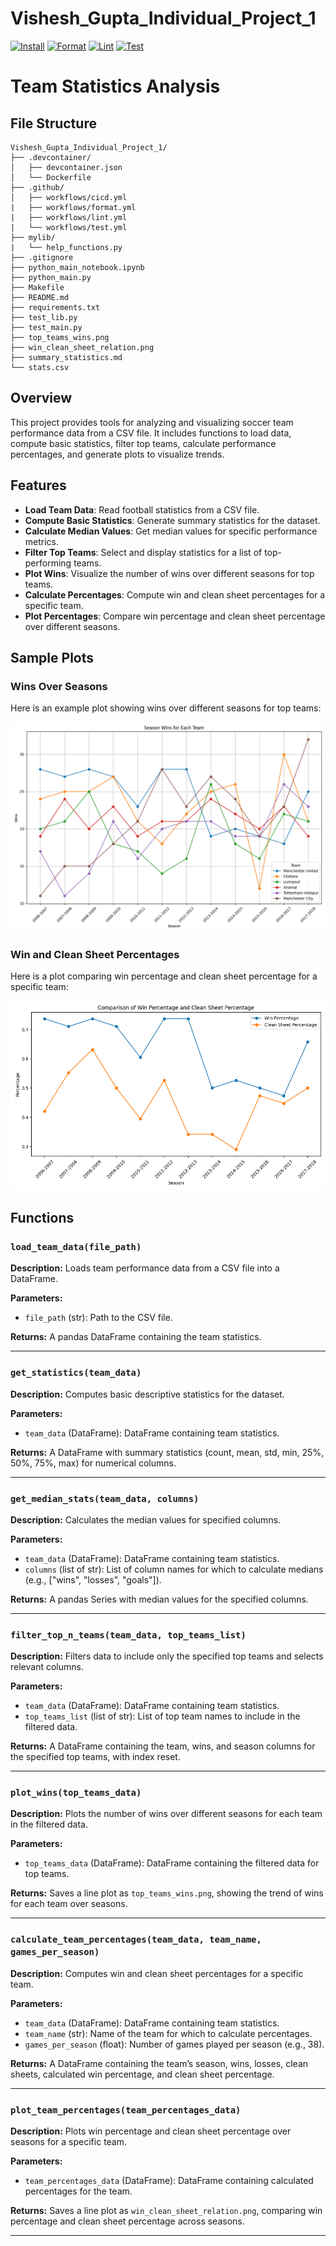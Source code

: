 # Vishesh_Gupta_Individual_Project_1

[![Install](https://github.com/nogibjj/Vishesh_Gupta_Individual_Project_1/actions/workflows/cicd.yml/badge.svg)](https://github.com/nogibjj/Vishesh_Gupta_Individual_Project_1/actions/workflows/cicd.yml)
[![Format](https://github.com/nogibjj/Vishesh_Gupta_Individual_Project_1/actions/workflows/format.yml/badge.svg)](https://github.com/nogibjj/Vishesh_Gupta_Individual_Project_1/actions/workflows/format.yml)
[![Lint](https://github.com/nogibjj/Vishesh_Gupta_Individual_Project_1/actions/workflows/lint.yml/badge.svg)](https://github.com/nogibjj/Vishesh_Gupta_Individual_Project_1/actions/workflows/lint.yml)
[![Test](https://github.com/nogibjj/Vishesh_Gupta_Individual_Project_1/actions/workflows/test.yml/badge.svg)](https://github.com/nogibjj/Vishesh_Gupta_Individual_Project_1/actions/workflows/test.yml)



# Team Statistics Analysis

## File Structure 
```
Vishesh_Gupta_Individual_Project_1/
├── .devcontainer/
│   ├── devcontainer.json
│   └── Dockerfile
├── .github/
│   ├── workflows/cicd.yml
|   ├── workflows/format.yml
|   ├── workflows/lint.yml
|   └── workflows/test.yml
├── mylib/
|   └── help_functions.py
├── .gitignore
├── python_main_notebook.ipynb
├── python_main.py
├── Makefile
├── README.md
├── requirements.txt
├── test_lib.py
├── test_main.py
├── top_teams_wins.png
├── win_clean_sheet_relation.png
├── summary_statistics.md
└── stats.csv
```

## Overview

This project provides tools for analyzing and visualizing soccer team performance data from a CSV file. It includes functions to load data, compute basic statistics, filter top teams, calculate performance percentages, and generate plots to visualize trends.

## Features

- **Load Team Data**: Read football statistics from a CSV file.
- **Compute Basic Statistics**: Generate summary statistics for the dataset.
- **Calculate Median Values**: Get median values for specific performance metrics.
- **Filter Top Teams**: Select and display statistics for a list of top-performing teams.
- **Plot Wins**: Visualize the number of wins over different seasons for top teams.
- **Calculate Percentages**: Compute win and clean sheet percentages for a specific team.
- **Plot Percentages**: Compare win percentage and clean sheet percentage over different seasons.

## Sample Plots

### Wins Over Seasons

Here is an example plot showing wins over different seasons for top teams:

![Top Teams Wins](top_teams_wins.png)

### Win and Clean Sheet Percentages

Here is a plot comparing win percentage and clean sheet percentage for a specific team:

![Win and Clean Sheet Percentages](win_clean_sheet_relation.png)

## Functions

### `load_team_data(file_path)`

**Description:** Loads team performance data from a CSV file into a DataFrame.

**Parameters:**
- `file_path` (str): Path to the CSV file.

**Returns:** A pandas DataFrame containing the team statistics.

---

### `get_statistics(team_data)`

**Description:** Computes basic descriptive statistics for the dataset.

**Parameters:**
- `team_data` (DataFrame): DataFrame containing team statistics.

**Returns:** A DataFrame with summary statistics (count, mean, std, min, 25%, 50%, 75%, max) for numerical columns.

---

### `get_median_stats(team_data, columns)`

**Description:** Calculates the median values for specified columns.

**Parameters:**
- `team_data` (DataFrame): DataFrame containing team statistics.
- `columns` (list of str): List of column names for which to calculate medians (e.g., ["wins", "losses", "goals"]).

**Returns:** A pandas Series with median values for the specified columns.

---

### `filter_top_n_teams(team_data, top_teams_list)`

**Description:** Filters data to include only the specified top teams and selects relevant columns.

**Parameters:**
- `team_data` (DataFrame): DataFrame containing team statistics.
- `top_teams_list` (list of str): List of top team names to include in the filtered data.

**Returns:** A DataFrame containing the team, wins, and season columns for the specified top teams, with index reset.

---

### `plot_wins(top_teams_data)`

**Description:** Plots the number of wins over different seasons for each team in the filtered data.

**Parameters:**
- `top_teams_data` (DataFrame): DataFrame containing the filtered data for top teams.

**Returns:** Saves a line plot as `top_teams_wins.png`, showing the trend of wins for each team over seasons.

---

### `calculate_team_percentages(team_data, team_name, games_per_season)`

**Description:** Computes win and clean sheet percentages for a specific team.

**Parameters:**
- `team_data` (DataFrame): DataFrame containing team statistics.
- `team_name` (str): Name of the team for which to calculate percentages.
- `games_per_season` (float): Number of games played per season (e.g., 38).

**Returns:** A DataFrame containing the team’s season, wins, losses, clean sheets, calculated win percentage, and clean sheet percentage.

---

### `plot_team_percentages(team_percentages_data)`

**Description:** Plots win percentage and clean sheet percentage over seasons for a specific team.

**Parameters:**
- `team_percentages_data` (DataFrame): DataFrame containing calculated percentages for the team.

**Returns:** Saves a line plot as `win_clean_sheet_relation.png`, comparing win percentage and clean sheet percentage across seasons.

---

